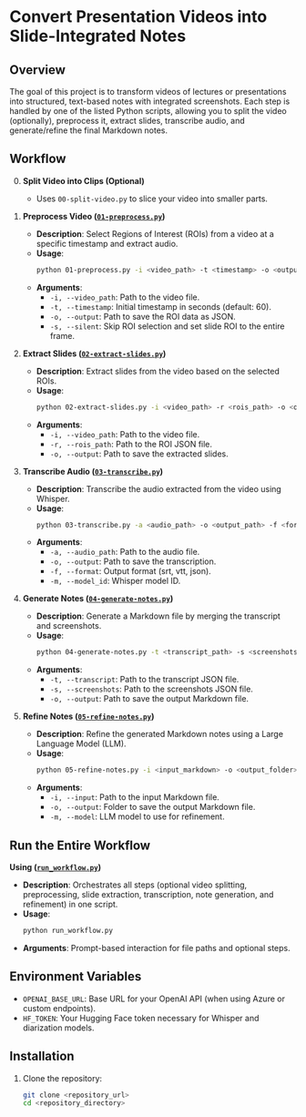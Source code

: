 # Convert Presentation Videos into Slide-Integrated Notes

## Overview

The goal of this project is to transform videos of lectures or presentations into structured, text-based notes with integrated screenshots. Each step is handled by one of the listed Python scripts, allowing you to split the video (optionally), preprocess it, extract slides, transcribe audio, and generate/refine the final Markdown notes.

## Workflow

0. **Split Video into Clips (Optional)**
   - Uses `00-split-video.py` to slice your video into smaller parts.

1. **Preprocess Video ([`01-preprocess.py`](01-preprocess.py))**
    - **Description**: Select Regions of Interest (ROIs) from a video at a specific timestamp and extract audio.
    - **Usage**:
      ```sh
      python 01-preprocess.py -i <video_path> -t <timestamp> -o <output_path> [-s]
      ```
    - **Arguments**:
      - `-i, --video_path`: Path to the video file.
      - `-t, --timestamp`: Initial timestamp in seconds (default: 60).
      - `-o, --output`: Path to save the ROI data as JSON.
      - `-s, --silent`: Skip ROI selection and set slide ROI to the entire frame.

2. **Extract Slides ([`02-extract-slides.py`](02-extract-slides.py))**
    - **Description**: Extract slides from the video based on the selected ROIs.
    - **Usage**:
      ```sh
      python 02-extract-slides.py -i <video_path> -r <rois_path> -o <output_path>
      ```
    - **Arguments**:
      - `-i, --video_path`: Path to the video file.
      - `-r, --rois_path`: Path to the ROI JSON file.
      - `-o, --output`: Path to save the extracted slides.

3. **Transcribe Audio ([`03-transcribe.py`](03-transcribe.py))**
    - **Description**: Transcribe the audio extracted from the video using Whisper.
    - **Usage**:
      ```sh
      python 03-transcribe.py -a <audio_path> -o <output_path> -f <format> -m <model_id>
      ```
    - **Arguments**:
      - `-a, --audio_path`: Path to the audio file.
      - `-o, --output`: Path to save the transcription.
      - `-f, --format`: Output format (srt, vtt, json).
      - `-m, --model_id`: Whisper model ID.

4. **Generate Notes ([`04-generate-notes.py`](04-generate-notes.py))**
    - **Description**: Generate a Markdown file by merging the transcript and screenshots.
    - **Usage**:
      ```sh
      python 04-generate-notes.py -t <transcript_path> -s <screenshots_path> -o <output_path>
      ```
    - **Arguments**:
      - `-t, --transcript`: Path to the transcript JSON file.
      - `-s, --screenshots`: Path to the screenshots JSON file.
      - `-o, --output`: Path to save the output Markdown file.

5. **Refine Notes ([`05-refine-notes.py`](05-refine-notes.py))**
    - **Description**: Refine the generated Markdown notes using a Large Language Model (LLM).
    - **Usage**:
      ```sh
      python 05-refine-notes.py -i <input_markdown> -o <output_folder> -m <model> [--max_chars <max_chars>]
      ```
    - **Arguments**:
      - `-i, --input`: Path to the input Markdown file.
      - `-o, --output`: Folder to save the output Markdown file.
      - `-m, --model`: LLM model to use for refinement.


## Run the Entire Workflow 
**Using ([`run_workflow.py`](run_workflow.py))**
  - **Description**: Orchestrates all steps (optional video splitting, preprocessing, slide extraction, transcription, note generation, and refinement) in one script.
  - **Usage**:
    ```sh
    python run_workflow.py
    ```
  - **Arguments**: Prompt-based interaction for file paths and optional steps.

## Environment Variables

- `OPENAI_BASE_URL`: Base URL for your OpenAI API (when using Azure or custom endpoints).
- `HF_TOKEN`: Your Hugging Face token necessary for Whisper and diarization models.

## Installation

1. Clone the repository:
   ```sh
   git clone <repository_url>
   cd <repository_directory>
   ```

